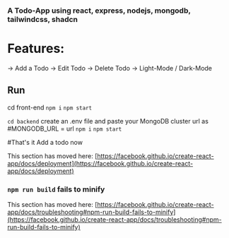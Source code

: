 ### A Todo-App using react, express, nodejs, mongodb, tailwindcss, shadcn 

# Features: 
-> Add a Todo
-> Edit Todo
-> Delete Todo
-> Light-Mode / Dark-Mode

## Run 

cd front-end
`npm i`
`npm start`

`cd backend`
create an .env file and paste your MongoDB cluster url as #MONGODB_URL = url
`npm i`
`npm start`

#That's it Add a todo now





This section has moved here: [https://facebook.github.io/create-react-app/docs/deployment](https://facebook.github.io/create-react-app/docs/deployment)

### `npm run build` fails to minify

This section has moved here: [https://facebook.github.io/create-react-app/docs/troubleshooting#npm-run-build-fails-to-minify](https://facebook.github.io/create-react-app/docs/troubleshooting#npm-run-build-fails-to-minify)
